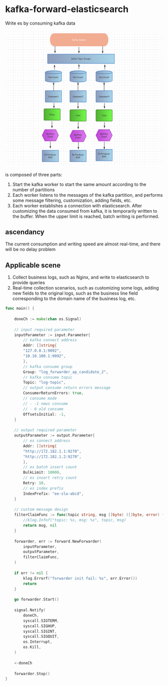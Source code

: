 # kafka-forward-elasticsearch 
Write es by consuming kafka data

![architecture](docs/img/architecture.png)

is composed of three parts:

1. Start the kafka worker to start the same amount according to the number of partitions
2. Each worker listens to the messages of the kafka partition, and performs some message filtering, customization, adding fields, etc.
3. Each worker establishes a connection with elasticsearch. After customizing the data consumed from kafka, it is temporarily written to the buffer. When the upper limit is reached, batch writing is performed.

## ascendancy
The current consumption and writing speed are almost real-time, and there will be no delay problem

## Applicable scene
1. Collect business logs, such as Nginx, and write to elasticsearch to provide queries
2. Real-time collection scenarios, such as customizing some logs, adding new fields to the original logs, such as the business line field corresponding to the domain name of the business log, etc.


```go
func main() {

    doneCh := make(chan os.Signal)
    
    // input required parameter
    inputParameter := input.Parameter{
        // kafka connect address
        Addr: []string{
        "127.0.0.1:9092",
        "10.10.100.1:9092",
        },
        // kafka consume group
        Group: "log_forwarder_ap_candidate_2",
        // kafka consume topic
        Topic: "log-topic",
        // output consume return errors message
        ConsumerReturnErrors: true,
        // consume mode
        // - -1 news consume
        // - 0 old consume
        OffsetsInitial: -1,
    }
    
    // output required parameter
    outputParameter := output.Parameter{
        // es connect address
        Addr: []string{
        "http://172.182.1.1:9270",
        "http://172.182.1.2:9270",
        },
        // es batch insert count
        BulkLimit: 10000,
        // es insert retry count
        Retry: 10,
        // es index prefix
        IndexPrefix: "ee-sla-abcd",
    }
    
    // custom message design
    filterClaimFunc := func(topic string, msg []byte) ([]byte, error) {
        //klog.Infof("topic: %s, msg: %s", topic, msg)
        return msg, nil
    }
    
    forwarder, err := forward.NewForwarder(
        inputParameter,
        outputParameter,
        filterClaimFunc,
    )
    
    if err != nil {
        klog.Errorf("forwarder init fail: %s", err.Error())
        return
    }
    
    go forwarder.Start()
    
    signal.Notify(
        doneCh,
        syscall.SIGTERM,
        syscall.SIGHUP,
        syscall.SIGINT,
        syscall.SIGQUIT,
        os.Interrupt,
        os.Kill,
    )
    
    <-doneCh
    
    forwarder.Stop()
}
